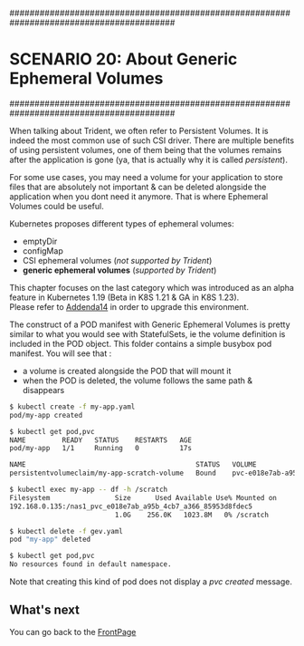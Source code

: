 #########################################################################################
# SCENARIO 20: About Generic Ephemeral Volumes
#########################################################################################

When talking about Trident, we often refer to Persistent Volumes. It is indeed the most common use of such CSI driver. There are multiple benefits of using persistent volumes, one of them being that the volumes remains after the application is gone (ya, that is actually why it is called _persistent_).  

For some use cases, you may need a volume for your application to store files that are absolutely not important & can be deleted alongside the application when you dont need it anymore. That is where Ephemeral Volumes could be useful.

Kubernetes proposes different types of ephemeral volumes:

- emptyDir
- configMap
- CSI ephemeral volumes (_not supported by Trident_)
- **generic ephemeral volumes** (_supported by Trident_)

This chapter focuses on the last category which was introduced as an alpha feature in Kubernetes 1.19 (Beta in K8S 1.21 & GA in K8S 1.23).  
Please refer to [Addenda14](../../Addendum/Addenda14) in order to upgrade this environment.

The construct of a POD manifest with Generic Ephemeral Volumes is pretty similar to what you would see with StatefulSets, ie the volume definition is included in the POD object. This folder contains a simple busybox pod manifest. You will see that :

- a volume is created alongside the POD that will mount it
- when the POD is deleted, the volume follows the same path & disappears

```bash
$ kubectl create -f my-app.yaml
pod/my-app created

$ kubectl get pod,pvc
NAME         READY   STATUS    RESTARTS   AGE
pod/my-app   1/1     Running   0          17s

NAME                                          STATUS   VOLUME                                     CAPACITY   ACCESS MODES   STORAGECLASS        AGE
persistentvolumeclaim/my-app-scratch-volume   Bound    pvc-e018e7ab-a95b-4cb7-a366-85953d8fdec5   1Gi        RWO            storage-class-nas   17s

$ kubectl exec my-app -- df -h /scratch
Filesystem                Size      Used Available Use% Mounted on
192.168.0.135:/nas1_pvc_e018e7ab_a95b_4cb7_a366_85953d8fdec5
                          1.0G    256.0K   1023.8M   0% /scratch

$ kubectl delete -f gev.yaml
pod "my-app" deleted

$ kubectl get pod,pvc
No resources found in default namespace.
```

Note that creating this kind of pod does not display a _pvc created_ message.  

## What's next

You can go back to the [FrontPage](https://github.com/YvosOnTheHub/LabNetApp)